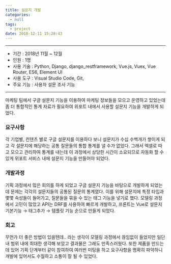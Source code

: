 ```yaml
---
title: 설문지 개발
categories:
  - null
tags:
  - project
date: 2018-12-11 15:28:43
---
```


---

- 기간 : 2018년 11월 ~ 12월
- 인원 : 1명
- 사용 기술 : Python, Django, django_restframework, Vue.js, Vuex, Vue Router, ES6, Element UI
- 사용 도구 : Visual Studio Code, Git, 
- 주요 기능 : 사용자 설문 조사 기능

---

마케팅 팀에서 구글 설문지 기능을 이용하여 마케팅 정보들을 모으고 운영하고 있었는데 좀 더 통합적인 통계 자료가 필요하여 위포트 내에서 사용할 설문지 기능을 개발하게 되었다.

### 요구사항

각 기업별, 컨텐츠 별로 구글 설문지를 이용하다 보니 설문지가 수십 수백개가 쌓이게 되고 각 설문지에 해당하는 공통 질문들의 통합 통계를 낼 수가 없었다. 그래서 엑셀로 따고 모으고 관리하여 통계를 내는데 이 과정에서 상당한 시간이 소요되므로 자동화 할 수 있게 위포트 서비스 내에 설문지 기능을 만들어야 되었다.

### 개발과정

기획 과정에서 많은 회의를 하게 되었고 구글 설문지 기능을 바탕으로 개발하게 되었는데 문제는 각각의 설문지들의 공통된 질문의 통계였다. 이를 위해 설문지에 특정 타입과 몇몇 속성들이 들어가고, 질문들을 묶을 수 있는 태그 기능을 넣기로 했다. 모델링 과정에서 고민이 많았고 API는 DRF를 사용하여 빠르게 개발하고, 프론트는 Vue로 설문지 기본기능 → 태그추가 → 템플릿 기능 순으로 만들게 되었다.

### 회고

무언가 더 좋은 방법이 있을텐데.. 라는 생각이 모델링 과정에서 끊임없이 들었지만 일단 내 범위 내에 최대한 생각해 보았고 결과물은 그래도 만족스러웠다. 또한 제품을 만드는 데 있어 기획 단계부터 같이 참여하여 여러번 미팅을 하고 요구사항을 명확히 파악하니 개발에 있어서도 수월하고 소통이 잘 될 수 있었다.